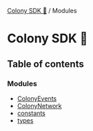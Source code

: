 [Colony SDK 🚀](README.md) / Modules

# Colony SDK 🚀

## Table of contents

### Modules

- [ColonyEvents](modules/ColonyEvents.md)
- [ColonyNetwork](modules/ColonyNetwork.md)
- [constants](modules/constants.md)
- [types](modules/types.md)
